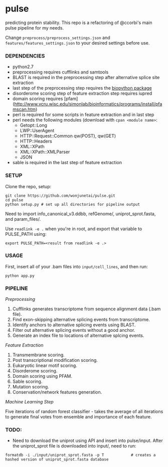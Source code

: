 # pulse
predicting protein stability.
This repo is a refactoring of @ccorbi's main pulse pipeline for my needs.

Change `preprocess/preprocess_settings.json` and `features/features_settings.json` to your desired settings before use.

### DEPENDENCIES
* python2.7
* preprocessing requires cufflinks and samtools
* BLAST is required in the preprocessing step after alternative splice site extraction
* last step of the preprocessing step requires the [biopython package](https://github.com/biopython/biopython)
* disorderome scoring step of feature extraction step requires iupred
* domain scoring requires [pfam] (http://www.vcru.wisc.edu/simonlab/bioinformatics/programs/install/pfamscan.htm) 
* perl is required for some scripts in feature extraction and in last step
* perl needs the following modules (download with `cpan <module name>`:
    * Getopt::Long
    * LWP::UserAgent
    * HTTP::Request::Common qw(POST), qw(GET)
    * HTTP::Headers
    * XML::XPath
    * XML::XPath::XMLParser
    * JSON
* sable is required in the last step of feature extraction

### SETUP

Clone the repo, setup:

```
git clone https://github.com/wonjunetai/pulse.git
cd pulse
python setup.py # set up all directories for pipeline output
```

Need to import info\_canonical\_v3.ddbb, refGenome/, uniprot\_sprot.fasta, and param_files/.

Use `readlink -e .` when you're in root, and export that variable to PULSE_PATH using:
```
export PULSE_PATH=<result from readlink -e .>
```

### USAGE

First, insert all of your .bam files into ```input/cell_lines```, and then run:  

```
python app.py
```

### PIPELINE

_Preprocessing_

1. Cufflinks generates transcriptome from sequence alignment data (.bam file).
2. Find exon-skipping alternative splicing events from transcriptome.
3. Identify anchors to alternative splicing events using BLAST.
4. Filter out alternative splicing events without a good anchor.
5. Generate an index file to locations of alternative splcing events.

_Feature Extraction_

1. Transmembrane scoring.
2. Post transcriptional modification scoring.
3. Eukaryotic linear motif scoring.
4. Disorderome scoring.
5. Domain scoring using PFAM.
6. Sable scoring.
7. Mutation scoring.
8. Conservation/network features generation.

_Machine Learning Step_

Five iterations of random forest classifier - takes the average of all iterations to generate final votes from ensemble and importance of each feature.

### TODO:
* Need to download the uniprot using API and insert into pulse/input. After the uniprot_sprot file is downloaded into input/, need to run:
```
formatdb -i ./input/uniprot_sprot.fasta -p T            # creates a hashed version of uniprot_sprot.fasta database
```
